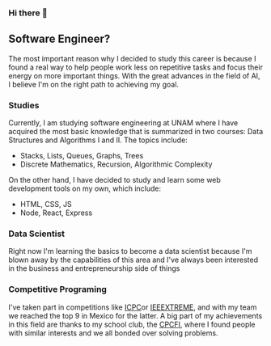 ### Hi there 👋
## Software Engineer?
The most important reason why I decided to study this career is because I found a real way to help people work less on repetitive tasks and focus their energy on more important things. With the great advances in the field of AI, I believe I'm on the right path to achieving my goal.
### Studies
Currently, I am studying software engineering at UNAM where I have acquired the most basic knowledge that is summarized in two courses: Data Structures and Algorithms I and II. The topics include:
- Stacks, Lists, Queues, Graphs, Trees
- Discrete Mathematics, Recursion, Algorithmic Complexity

On the other hand, I have decided to study and learn some web development tools on my own, which include:
- HTML, CSS, JS
- Node, React, Express
### Data Scientist
Right now I'm learning the basics to become a data scientist because I'm blown away by the capabilities of this area and I've always been interested in the business and entrepreneurship side of things
### Competitive Programing
I've taken part in competitions like <a href="https://icpc.global/">ICPC</a>or <a href="https://ieeextreme.org/">IEEEXTREME</a>, and with my team we reached the top 9 in Mexico for the latter. A big part of my achievements in this field are thanks to my school club, the <a href="https://github.com/CPCFI-org">CPCFI</a>, where I found people with similar interests and we all bonded over solving problems.
